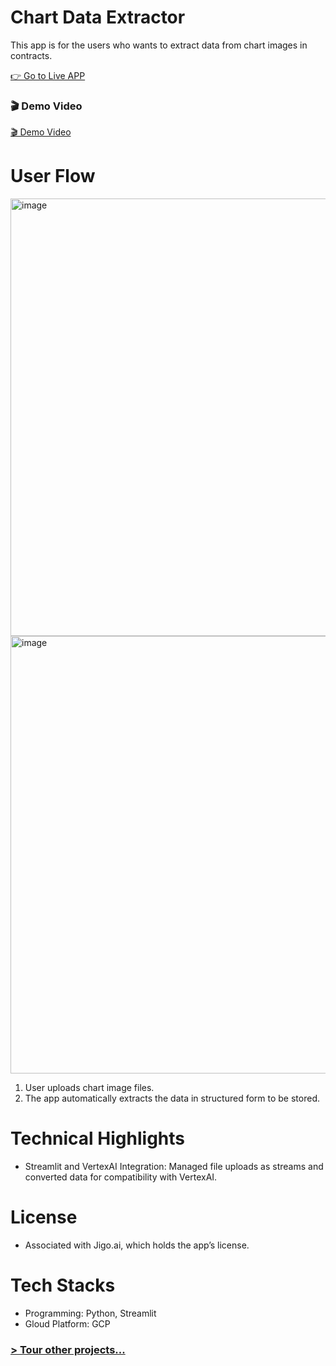 # Chart Data Extractor
This app is for the users who wants to extract data from chart images in contracts.<br>

[👉 Go to Live APP](https://chart-data-extractor-787703115620.us-west1.run.app)

### 🎬 Demo Video
[🎬 Demo Video](https://github.com/user-attachments/assets/cc043d67-6d00-4017-9c19-03dc8bac9b4c)

# User Flow
<img width="700" alt="image" src="https://github.com/user-attachments/assets/75e279a3-ef14-4baa-926a-81f23c3adc6a" />
<img width="700" alt="image" src="https://github.com/user-attachments/assets/25f8696f-6d9a-4f45-916d-a579f72668bd" />

1. User uploads chart image files.
2. The app automatically extracts the data in structured form to be stored.

# Technical Highlights
- Streamlit and VertexAI Integration: Managed file uploads as streams and converted data for compatibility with VertexAI.

# License
- Associated with Jigo.ai, which holds the app’s license.

# Tech Stacks
- Programming: Python, Streamlit
- Gloud Platform: GCP

### [> Tour other projects...](https://github.com/hyunah-jung95#projects)
